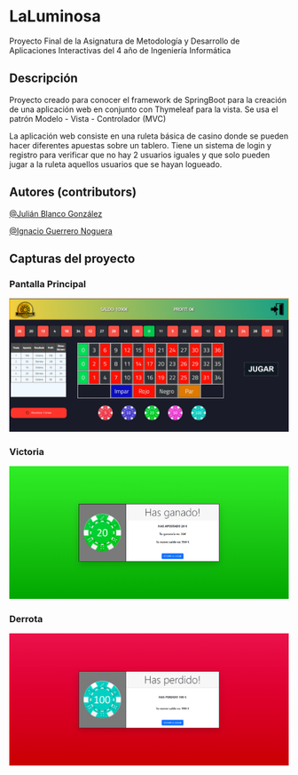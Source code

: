 # LaLuminosa

Proyecto Final de la Asignatura de Metodología y Desarrollo de Aplicaciones Interactivas del 4 año de Ingeniería Informática

## Descripción

Proyecto creado para conocer el framework de SpringBoot para la creación de una aplicación web en conjunto con Thymeleaf para la vista. Se usa el patrón Modelo - Vista - Controlador (MVC)

La aplicación web consiste en una ruleta básica de casino donde se pueden hacer diferentes apuestas sobre un tablero. Tiene un sistema de login y registro para verificar que no hay 2 usuarios iguales y que solo pueden jugar a la ruleta aquellos usuarios que se hayan logueado.

## Autores (contributors)

[@Julián Blanco González](https://github.com/JulianBlanco98)

[@Ignacio Guerrero Noguera](https://github.com/ignaciogn)

## Capturas del proyecto

### Pantalla Principal

![screenshot](PantallaPrincipal.png)

### Victoria

![screenshot](Victoria.png)

### Derrota

![screenshot](Derrota.png)



